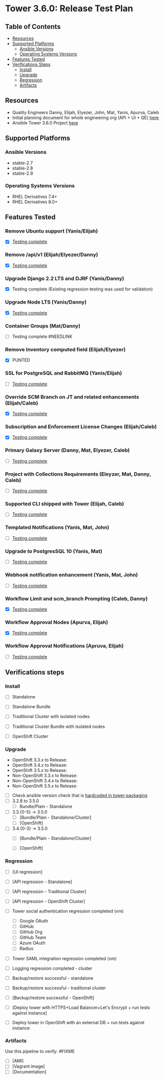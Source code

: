 # Tower 3.6.0: Release Test Plan

## Table of Contents

  * [Resources](#resources)
  * [Supported Platforms](#supported-platforms)
    * [Ansible Versions](#ansible-versions)
    * [Operating Systems Versions](#operating-systems-versions)
  * [Features Tested](#features-tested)
  * [Verifications Steps](#verifications-steps)
    * [Install](#install)
    * [Upgrade](#upgrade)
    * [Regression](#regression)
    * [Artifacts](#arfifacts)

## Resources

* Quality Engineers Danny, Elijah, Elyezer, John, Mat, Yanis, Apurva, Caleb
* Initial planning document for whole engineering org (API + UI + QE) [here](https://docs.google.com/spreadsheets/d/1NNTN-SBM23UQPZAH9HylKhYQBAoyIsDcTlvl_ItDzHs/edit#gid=762158314)
* Ansible Tower 3.6.0 Project [here](https://github.com/orgs/ansible/projects/8)

## Supported Platforms

### Ansible Versions

  * stable-2.7
  * stable-2.8
  * stable-2.9

### Operating Systems Versions

  * RHEL Derivatives 7.4+
  * RHEL Derivatives 8.0+

## Features Tested

### Remove Ubuntu support (Yanis/Elijah)

- [x] [Testing complete](https://github.com/ansible/tower-qa/issues/3405)

### Remove /api/v1 (Elijah/Elyezer/Danny)

- [x] [Testing complete](https://github.com/ansible/tower-qa/issues/2935)

### Upgrade Django 2.2 LTS and DJRF (Yanis/Danny)

- [x] Testing complete (Existing regression testing was used for validation)

### Upgrade Node LTS (Yanis/Danny)

- [x] [Testing complete](https://github.com/ansible/tower-qa/issues/3407)

### Container Groups (Mat/Danny)

- [ ] Testing complete #NEEDLINK

### Remove Inventory computed field (Elijah/Elyezer)

- [x] PUNTED

### SSL for PostgreSQL and RabbitMQ (Yanis/Elijah)

- [ ] [Testing complete](https://github.com/ansible/tower-qa/issues/4090)

### Override SCM Branch on JT and related enhancements (Elijah/Caleb)

  - [x] [Testing complete](https://github.com/ansible/tower-qa/blob/devel/docs/test_plans/features/36_branch_on_jt.md)

### Subscription and Enforcement License Changes (Elijah/Caleb)

  - [x] [Testing complete](https://github.com/ansible/tower-qa/blob/devel/docs/test_plans/features/36_license_changes.md)

### Primary Galaxy Server (Danny, Mat, Elyezer, Caleb)

  - [ ] [Testing complete](https://github.com/ansible/tower-qa/blob/devel/docs/test_plans/features/36_primary_galaxy_server.md)

### Project with Collections Requirements (Eleyzer, Mat, Danny, Caleb)

  - [ ] [Testing complete](https://github.com/ansible/tower-qa/blob/devel/docs/test_plans/features/36_project_with_collections_requirements.md)

### Supported CLI shipped with Tower (Elijah, Caleb)

  - [ ] [Testing complete](https://github.com/ansible/tower-qa/blob/devel/docs/test_plans/features/36_supported_cli.md)

### Templated Notifications (Yanis, Mat, John)

  - [ ] [Testing complete](https://github.com/ansible/tower-qa/blob/devel/docs/test_plans/features/36_templated_notification.md)

### Upgrade to PostgresSQL 10 (Yanis, Mat)

  - [ ] [Testing complete](https://github.com/ansible/tower-qa/blob/devel/docs/test_plans/features/36_upgrade_to_postgres10.md)

### Webhook notification enhancement (Yanis, Mat, John)

  - [ ] [Testing complete](https://github.com/ansible/tower-qa/blob/devel/docs/test_plans/features/36_webhook_notification.md)

### Workflow Limit and scm_branch Prompting (Caleb, Danny)

  - [x] [Testing complete](https://github.com/ansible/tower-qa/blob/devel/docs/test_plans/features/36_workflow_limit.md)

### Workflow Approval Nodes (Apurva, Elijah)

  - [x] [Testing complete](https://github.com/ansible/tower-qa/blob/devel/docs/test_plans/features/36_workflow_pause_approve.md)

### Workflow Approval Notifications (Apruva, Elijah)

  - [ ] [Testing complete](https://github.com/ansible/tower-qa/blob/apurva-workflow-approval-notifications/docs/test_plans/features/36_workflow_approval_notifications.md)



## Verifications steps

### Install

  * [ ] Standalone
  * [ ] Standalone Bundle
  * [ ] Traditional Cluster with isolated nodes
  * [ ] Traditional Cluster Bundle with isolated nodes
  * [ ] OpenShift Cluster


### Upgrade


  * OpenShift 3.3.x to Release:
  * OpenShift 3.4.x to Release:
  * OpenShift 3.5.x to Release:
  * Non-OpenShift 3.3.x to Release:
  * Non-OpenShift 3.4.x to Release:
  * Non-OpenShift 3.5.x to Release:

  * [ ] Check ansible version check that is [hardcoded in tower-packaging](https://github.com/ansible/tower-packaging/blob/f8d3d4cd6d1cf35cad6e09de88068440d667ff42/setup/roles/preflight/defaults/main.yml#L6)
  * [ ] 3.2.8 to 3.5.0
    * [ ] Bundle/Plain - Standalone
  * [ ] 3.3.{0-5} -> 3.5.0
    * [ ] [Bundle/Plain - Standalone/Cluster]
    * [ ] [OpenShift]
  * [ ] 3.4.{0-3} -> 3.5.0
    * [ ] [Bundle/Plain - Standalone/Cluster]
    * [ ] [OpenShift]


### Regression

  * [ ] [UI regression]
  * [ ] [API regression - Standalone]
  * [ ] [API regression - Traditional Cluster]
  * [ ] [API regression - OpenShift Cluster]
  * [ ] Tower social authentication regression completed (vm)
    * [ ] Google OAuth
    * [ ] GitHub
    * [ ] GitHub Org
    * [ ] GitHub Team
    * [ ] Azure OAuth
    * [ ] Radius
  * [ ] Tower SAML integration regression completed (vm)
  * [ ] Logging regression completed - cluster
  * [ ] Backup/restore successful - standalone
  * [ ] Backup/restore successful - traditional cluster
  * [ ] [Backup/restore successful - OpenShift]
  * [ ] [Deploy tower with HTTPS+Load Balancer+Let's Encrypt + run tests against instance]
  * [ ] Deploy tower in OpenShift with an external DB + run tests against instance


### Artifacts

Use this pipeline to verify: #FIXME

  * [ ] [AMI]
  * [ ] [Vagrant image]
  * [ ] [Documentation]
